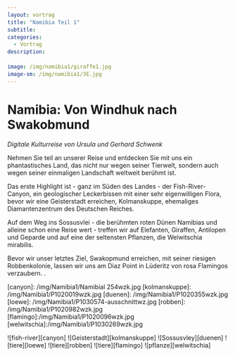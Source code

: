 ```yaml
---
layout: vortrag
title: "Namibia Teil 1"
subtitle: 
categories:
  - Vortrag
description: 

image: /img/namibia1/giraffe1.jpg
image-sm: /img/namibia1/3E.jpg
---
```


Namibia: Von Windhuk nach Swakobmund
==========================================

*Digitale Kulturreise von Ursula und Gerhard Schwenk*

Nehmen Sie teil an unserer Reise und entdecken Sie mit uns ein phantastisches Land, das nicht nur wegen seiner Tierwelt, sondern auch wegen seiner einmaligen Landschaft weltweit berühmt ist. 

Das erste Highlight ist - ganz im Süden des Landes - der Fish-River-Canyon, ein geologischer Leckerbissen mit einer sehr eigenwilligen Flora, bevor wir eine Geisterstadt erreichen,  Kolmanskuppe, ehemaliges  Diamantenzentrum des Deutschen Reiches. 

Auf dem Weg ins Sossusvlei - die berühmten roten Dünen Namibias und alleine schon eine Reise wert - treffen wir auf Elefanten, Giraffen, Antilopen und Geparde und auf eine der seltensten Pflanzen, die Welwitschia mirabilis. 

Bevor wir unser letztes Ziel, Swakopmund erreichen, mit seiner riesigen  Robbenkolonie, lassen wir uns am Diaz Point in Lüderitz  von rosa Flamingos verzaubern. .



[canyon]: /img/Namibia1/Namibial 254wzk.jpg
[kolmanskuppe]: /img/Namibia1/P1020019wzk.jpg
[duenen]: /img/Namibia1/P1020355wzk.jpg
[loewe]: /img/Namibia1/P1030574-ausschnittwz.jpg
[robben]: /img/Namibia1/P1020982wzk.jpg
[flamingo]:/img/Namibia1/P1020096wzk.jpg
[welwitschia]:/img/Namibia1/P1030269wzk.jpg


![fish-river][canyon]
![Geisterstadt][kolmanskuppe]
![Sossusvley][duenen]
![tiere][loewe]
![tiere][robben]
![tiere][flamingo]
![pflanze][welwitschia]